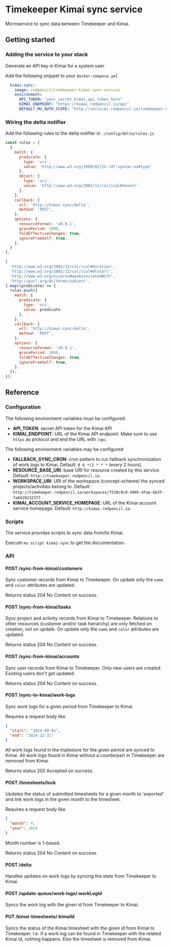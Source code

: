 # Timekeeper Kimai sync service
Microservice to sync data between Timekeeper and Kimai.

## Getting started
### Adding the service to your stack
Generate an API key in Kimai for a system user.

Add the following snippet to your `docker-compose.yml`
```yml
  kimai-sync:
    image: redpencil/timekeeper-kimai-sync-service
    environment:
      API_TOKEN: "your_secret_kimai_api_token_here"
      KIMAI_ENDPOINT: "https://kimai.redpencil.io/api"
      DEFAULT_MU_AUTH_SCOPE: "http://services.redpencil.io/timekeeper-kimai-sync-service"
```

### Wiring the delta notifier
Add the following rules to the delta notifier in `./config/delta/rules.js`

``` javascript
const rules = [
  {
    match: {
      predicate: {
        type: 'uri',
        value: 'http://www.w3.org/1999/02/22-rdf-syntax-ns#type'
      },
      object: {
        type: 'uri',
        value: 'http://www.w3.org/2002/12/cal/ical#Vevent'
      },
    },
    callback: {
      url: 'http://kimai-sync/delta',
      method: 'POST',
    },
    options: {
      resourceFormat: 'v0.0.1',
      gracePeriod: 1000,
      foldEffectiveChanges: true,
      ignoreFromSelf: true,
    },
  }
];

[
  'http://www.w3.org/2002/12/cal/ical#duration',
  'http://www.w3.org/2002/12/cal/ical#dtstart',
  'http://www.w3.org/ns/prov#wasAssociatedWith',
  'http://purl.org/dc/terms/subject',
].map((predicate) => {
  rules.push({
    match: {
      predicate: {
        type: 'uri',
        value: predicate
      },
    },
    callback: {
      url: 'http://kimai-sync/delta',
      method: 'POST',
    },
    options: {
      resourceFormat: 'v0.0.1',
      gracePeriod: 1000,
      foldEffectiveChanges: true,
      ignoreFromSelf: true,
    },
  });
});
```

## Reference
### Configuration
The following environment variables must be configured:
- **API_TOKEN**: secret API token for the Kimai API
- **KIMAI_ENDPOINT**: URL of the Kimai API endpoint. Make sure to use `https` as protocol and end the URL with `/api`

The following environment variables may be configured:
- **FALLBACK_SYNC_CRON**: cron pattern to run fallback synchronization of work logs to Kimai. Default: `0 0 */2 * * *` (every 2 hours).
- **RESOURCE_BASE_URI**: base URI for resource created by this service. Default: `http://timekeeper.redpencil.io`.
- **WORKSPACE_URI**: URI of the workspace (concept-scheme) the synced projects/activities belong to. Default: `http://timekeeper.redpencil.io/workspaces/7530c9c9-4905-4fae-b63f-7a8d29232377`.
- **KIMAI_ACCOUNT_SERVICE_HOMEPAGE**: URL of the Kimai account service homepage. Default: `http://kimai.redpencil.io`.

### Scripts
The service provides scripts to sync data from/to Kimai.

Execute `mu script kimai-sync` to get the documentation.

### API
#### POST /sync-from-kimai/customers
Sync customer records from Kimai to Timekeeper.
On update only the `name` and `color` attributes are updated.

Returns status 204 No Content on success.

#### POST /sync-from-kimai/tasks
Sync project and activity records from Kimai to Timekeeper.
Relations to other resources (customer and/or task hierarchy) are only fetched on creation, not on update.
On update only the `name` and `color` attributes are updated.

Returns status 204 No Content on success.

#### POST /sync-from-kimai/accounts
Sync user records from Kimai to Timekeeper.
Only new users are created. Existing users don't get updated.

Returns status 204 No Content on success.

#### POST /sync-to-kimai/work-logs
Sync work logs for a given period from Timekeeper to Kimai.

Requires a request body like

``` json
{
  "start": "2024-09-01",
  "end": "2024-12-31"
}
```

All work logs found in the triplestore for the given period are synced to Kimai.
All work logs found in Kimai without a counterpart in Timekeeper are removed from Kimai.

Returns status 202 Accepted on success.

#### POST /timesheets/lock
Updates the status of submitted timesheets for a given month to 'exported' and link work logs in the given month to the timesheet.

Requires a request body like

``` json
{
  "month": 9,
  "year": 2024
}
```

Month number is 1-based.

Returns status 204 No Content on success.

#### POST /delta
Handles updates on work logs by syncing the state from Timekeeper to Kimai.

#### POST /update-queue/work-logs/:workLogId
Syncs the work log with the given id from Timekeeper to Kimai.

#### PUT /kimai-timesheets/:kimaiId
Syncs the status of the Kimai timesheet with the given id from Kimai to Timekeeper.
I.e. if a work log can be found in Timekeeper with the related Kimai id, nothing happens. Else the timesheet is removed from Kimai.
